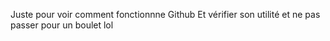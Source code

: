 Juste pour voir comment fonctionnne Github 
Et vérifier son utilité 
et ne pas passer pour un boulet lol
